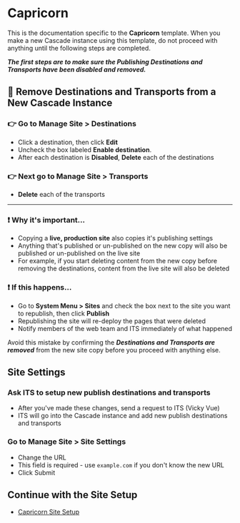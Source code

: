 # Capricorn

This is the documentation specific to the **Capricorn** template. When you make a new Cascade instance using this template, do not proceed with anything until the following steps are completed.

**_The first steps are to make sure the Publishing Destinations and Transports have been disabled and removed._**

## :dart: Remove Destinations and Transports from a New Cascade Instance

### :point_right: Go to Manage Site > Destinations

-   Click a destination, then click **Edit**
-   Uncheck the box labeled **Enable destination**.
-   After each destination is **Disabled**, **Delete** each of the destinations

### :point_right: Next go to Manage Site > Transports

-   **Delete** each of the transports

---

### :exclamation: Why it's important...

-   Copying a **live, production site** also copies it's publishing settings
-   Anything that's published or un-published on the new copy will also be published or un-published on the live site
-   For example, if you start deleting content from the new copy before removing the destinations, content from the live site will also be deleted

### :exclamation: If this happens...

-   Go to **System Menu > Sites** and check the box next to the site you want to republish, then click **Publish**
-   Republishing the site will re-deploy the pages that were deleted
-   Notify members of the web team and ITS immediately of what happened

Avoid this mistake by confirming the **_Destinations and Transports are removed_** from the new site copy before you proceed with anything else.

## Site Settings

### Ask ITS to setup new publish destinations and transports

-   After you've made these changes, send a request to ITS (Vicky Vue)
-   ITS will go into the Cascade instance and add new publish destinations and transports

### Go to Manage Site > Site Settings

-   Change the URL
-   This field is required - use `example.com` if you don't know the new URL
-   Click Submit

## Continue with the Site Setup

-   [Capricorn Site Setup](https://github.com/UniversityOfSaintThomas/Cascade_documentation/tree/main/capricorn/site_setup.md)
